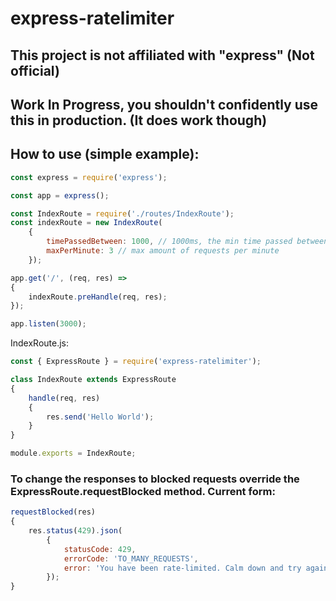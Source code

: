 # express-ratelimiter

## This project is not affiliated with "express" (Not official)
## Work In Progress, you shouldn't confidently use this in production. (It does work though)

## How to use (simple example):

```javascript
const express = require('express');

const app = express();

const IndexRoute = require('./routes/IndexRoute');
const indexRoute = new IndexRoute(
    {
        timePassedBetween: 1000, // 1000ms, the min time passed between two requests
        maxPerMinute: 3 // max amount of requests per minute
    });

app.get('/', (req, res) =>
{
    indexRoute.preHandle(req, res);
});

app.listen(3000);
```
IndexRoute.js:
```javascript 
const { ExpressRoute } = require('express-ratelimiter');

class IndexRoute extends ExpressRoute
{
    handle(req, res)
    {
        res.send('Hello World');
    }
}

module.exports = IndexRoute;
```
### To change the responses to blocked requests override the ExpressRoute.requestBlocked method. Current form:
```javascript
requestBlocked(res)
{
    res.status(429).json(
        {
            statusCode: 429,
            errorCode: 'TO_MANY_REQUESTS',
            error: 'You have been rate-limited. Calm down and try again later.'
        });
}
```